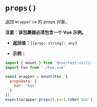 # `props()`

返回 `Wrapper` `vm` 的 props 对象。

**注意：该包裹器必须包含一个 Vue 示例。**

- **返回值：**`{[prop: string]: any}`

- **示例：**

```js
import { mount } from '@vue/test-utils'
import Foo from './Foo.vue'

const wrapper = mount(Foo, {
  propsData: {
    bar: 'baz'
  }
})
expect(wrapper.props().bar).toBe('baz')
```
